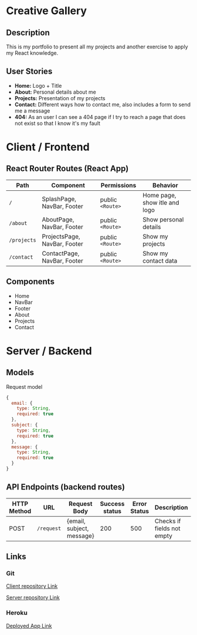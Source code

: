 # Creative Gallery

## Description

This is my portfolio to present all my projects and another exercise to apply my React knowledge.

## User Stories

-  **Home:** Logo + Title
-  **About:** Personal details about me 
-  **Projects:** Presentation of my projects
-  **Contact:** Different ways how to contact me, also includes a form to send me a message
-  **404:** As an user I can see a 404 page if I try to reach a page that does not exist so that I know it's my fault

# Client / Frontend

## React Router Routes (React App)
| Path                      | Component                      | Permissions | Behavior                                                     |
| ------------------------- | -------------------------------| ---------------- | --------------------------------|
| `/`                       | SplashPage, NavBar, Footer     | public `<Route>` | Home page, show itle and logo   |            
| `/about`                  | AboutPage, NavBar, Footer      | public `<Route>` | Show personal details           |
| `/projects`               | ProjectsPage, NavBar, Footer   | public `<Route>` | Show my projects                |
| `/contact`                | ContactPage, NavBar, Footer    | public `<Route>` | Show my contact data            |

## Components

- Home
- NavBar
- Footer
- About
- Projects
- Contact

# Server / Backend

## Models

Request model

```javascript
{
  email: {
    type: String,
    required: true
  },
  subject: {
    type: String,
    required: true
  },
  message: {
    type: String,
    required: true
  }
}
```

## API Endpoints (backend routes)

| HTTP Method | URL                         | Request Body                 | Success status | Error Status | Description                |
| ----------- | --------------------------- | ---------------------------- | -------------- | ------------ | -------------------------- |
| POST        | `/request`                  | {email, subject, message}    | 200            | 500          | Checks if fields not empty |


## Links

### Git

[Client repository Link](https://github.com/christiangerbig/creative-gallery-client)

[Server repository Link](https://github.com/christiangerbig/creative-gallery-server)

### Heroku

[Deployed App Link](https://creativegallery.herokuapp.com/)